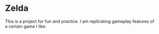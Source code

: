 # Zelda
This is a project for fun and practice. I am replicating gameplay features of a certain game I like.
